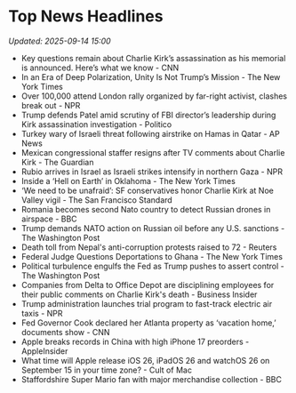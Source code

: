 # Top News Headlines

_Updated: 2025-09-14 15:00_

- Key questions remain about Charlie Kirk’s assassination as his memorial is announced. Here’s what we know - CNN
- In an Era of Deep Polarization, Unity Is Not Trump’s Mission - The New York Times
- Over 100,000 attend London rally organized by far-right activist, clashes break out - NPR
- Trump defends Patel amid scrutiny of FBI director’s leadership during Kirk assassination investigation - Politico
- Turkey wary of Israeli threat following airstrike on Hamas in Qatar - AP News
- Mexican congressional staffer resigns after TV comments about Charlie Kirk - The Guardian
- Rubio arrives in Israel as Israeli strikes intensify in northern Gaza - NPR
- Inside a ‘Hell on Earth’ in Oklahoma - The New York Times
- ‘We need to be unafraid’: SF conservatives honor Charlie Kirk at Noe Valley vigil - The San Francisco Standard
- Romania becomes second Nato country to detect Russian drones in airspace - BBC
- Trump demands NATO action on Russian oil before any U.S. sanctions - The Washington Post
- Death toll from Nepal's anti-corruption protests raised to 72 - Reuters
- Federal Judge Questions Deportations to Ghana - The New York Times
- Political turbulence engulfs the Fed as Trump pushes to assert control - The Washington Post
- Companies from Delta to Office Depot are disciplining employees for their public comments on Charlie Kirk's death - Business Insider
- Trump administration launches trial program to fast-track electric air taxis - NPR
- Fed Governor Cook declared her Atlanta property as ‘vacation home,’ documents show - CNN
- Apple breaks records in China with high iPhone 17 preorders - AppleInsider
- What time will Apple release iOS 26, iPadOS 26 and watchOS 26 on September 15 in your time zone? - Cult of Mac
- Staffordshire Super Mario fan with major merchandise collection - BBC